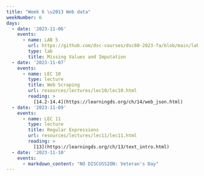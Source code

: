 ```yaml
---
title: "Week 6 \u2013 Web data"
weekNumber: 6
days:
  - date: '2023-11-06'
    events:
      - name: LAB 5
        url: https://github.com/dsc-courses/dsc80-2023-fa/blob/main/labs/lab05/lab.ipynb
        type: lab
        title: Missing Values and Imputation
  - date: '2023-11-07'
    events:
      - name: LEC 10
        type: lecture
        title: Web Scraping
        url: resources/lectures/lec10/lec10.html
        reading: >
          [14.2-14.4](https://learningds.org/ch/14/web_json.html)
  - date: '2023-11-09'
    events:
      - name: LEC 11
        type: lecture
        title: Regular Expressions
        url: resources/lectures/lec11/lec11.html
        reading: >
          [13](https://learningds.org/ch/13/text_intro.html)
  - date: '2023-11-10'
    events:
      - markdown_content: "NO DISCUSSION: Veteran's Day"
---
```

